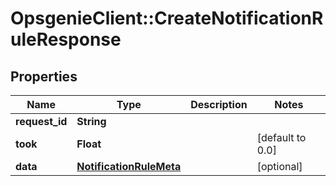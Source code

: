 # OpsgenieClient::CreateNotificationRuleResponse

## Properties
Name | Type | Description | Notes
------------ | ------------- | ------------- | -------------
**request_id** | **String** |  | 
**took** | **Float** |  | [default to 0.0]
**data** | [**NotificationRuleMeta**](NotificationRuleMeta.md) |  | [optional] 



